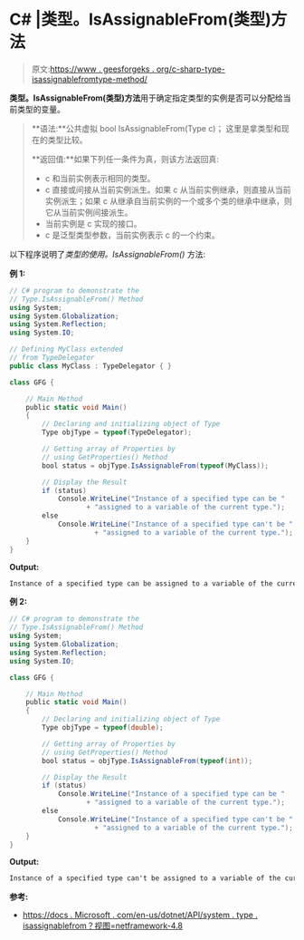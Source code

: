 # C# |类型。IsAssignableFrom(类型)方法

> 原文:[https://www . geesforgeks . org/c-sharp-type-isassignablefromtype-method/](https://www.geeksforgeeks.org/c-sharp-type-isassignablefromtype-method/)

**类型。IsAssignableFrom(类型)方法**用于确定指定类型的实例是否可以分配给当前类型的变量。

> **语法:**公共虚拟 bool IsAssignableFrom(Type c)；
> 这里是拿类型和现在的类型比较。
> 
> **返回值:**如果下列任一条件为真，则该方法返回真:
> 
> *   c 和当前实例表示相同的类型。
> *   c 直接或间接从当前实例派生。如果 c 从当前实例继承，则直接从当前实例派生；如果 c 从继承自当前实例的一个或多个类的继承中继承，则它从当前实例间接派生。
> *   当前实例是 c 实现的接口。
> *   c 是泛型类型参数，当前实例表示 c 的一个约束。

以下程序说明了*类型的使用。IsAssignableFrom()* 方法:

**例 1:**

```cs
// C# program to demonstrate the
// Type.IsAssignableFrom() Method
using System;
using System.Globalization;
using System.Reflection;
using System.IO;

// Defining MyClass extended
// from TypeDelegator
public class MyClass : TypeDelegator { }

class GFG {

    // Main Method
    public static void Main()
    {
        // Declaring and initializing object of Type
        Type objType = typeof(TypeDelegator);

        // Getting array of Properties by
        // using GetProperties() Method
        bool status = objType.IsAssignableFrom(typeof(MyClass));

        // Display the Result
        if (status)
            Console.WriteLine("Instance of a specified type can be "
                   + "assigned to a variable of the current type.");
        else
            Console.WriteLine("Instance of a specified type can't be "
                     + "assigned to a variable of the current type.");
    }
}
```

**Output:**

```cs
Instance of a specified type can be assigned to a variable of the current type.

```

**例 2:**

```cs
// C# program to demonstrate the
// Type.IsAssignableFrom() Method
using System;
using System.Globalization;
using System.Reflection;
using System.IO;

class GFG {

    // Main Method
    public static void Main()
    {
        // Declaring and initializing object of Type
        Type objType = typeof(double);

        // Getting array of Properties by
        // using GetProperties() Method
        bool status = objType.IsAssignableFrom(typeof(int));

        // Display the Result
        if (status)
            Console.WriteLine("Instance of a specified type can be "
                   + "assigned to a variable of the current type.");
        else
            Console.WriteLine("Instance of a specified type can't be "
                     + "assigned to a variable of the current type.");
    }
}
```

**Output:**

```cs
Instance of a specified type can't be assigned to a variable of the current type.

```

**参考:**

*   [https://docs . Microsoft . com/en-us/dotnet/API/system . type . isassignablefrom？视图=netframework-4.8](https://docs.microsoft.com/en-us/dotnet/api/system.type.isassignablefrom?view=netframework-4.8)